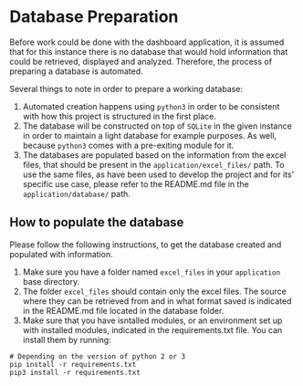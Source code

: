 # Database Preparation

Before work could be done with the dashboard application, it is assumed that for this instance there is no database that would hold information that could be retrieved, displayed and analyzed. Therefore, the process of preparing a database is automated.

Several things to note in order to prepare a working database:

1. Automated creation happens using `python3` in order to be consistent with how this project is structured in the first place.
2. The database will be constructed on top of `SQLite` in the given instance in order to maintain a light database for example purposes. As well, because `python3` comes with a pre-exiting module for it.
3. The databases are populated based on the information from the excel files, that should be present in the `application/excel_files/` path. To use the same files, as have been used to develop the project and for its' specific use case, please refer to the README.md file in the `application/database/` path.

## How to populate the database

Please follow the following instructions, to get the database created and populated with information.

1. Make sure you have a folder named `excel_files` in your `application` base directory.
2. The folder `excel_files` should contain only the excel files. The source where they can be retrieved from and in what format saved is indicated in the README.md file located in the database folder. 
3. Make sure that you have isntalled modules, or an environment set up with installed modules, indicated in the requirements.txt file. You can install them by running:

```shell
# Depending on the version of python 2 or 3
pip install -r requirements.txt
pip3 install -r requirements.txt
```
